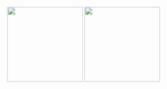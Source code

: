 <!-- # Code -->
<!-- ### 😤 Slogan
Fo lô ti nô! Quá ghê gớm! Những tình huống buff bẩn! 🎮

![image](https://user-images.githubusercontent.com/66912536/178892553-8e5f173f-e599-4935-a523-770a360f58d2.png)
-->

<!--
**huynhit24/huynhit24** is a ✨ _special_ ✨ repository because its `README.md` (this file) appears on your GitHub profile.

Here are some ideas to get you started:

- 🔭 I’m currently working on ...
- 🌱 I’m currently learning ...
- 👯 I’m looking to collaborate on ...
- 🤔 I’m looking for help with ...
- 💬 Ask me about ...
- 📫 How to reach me: ...
- 😄 Pronouns: ...
- ⚡ Fun fact: ...
-->
<!--
### 🛠 My knowledge
![HTML5](https://img.shields.io/badge/html5-%23E34F26.svg?style=flat-square&logo=html5&logoColor=white)
![CSS3](https://img.shields.io/badge/css3-%231572B6.svg?style=flat-square&logo=css3&logoColor=white)
![JavaScript](https://img.shields.io/badge/javascript-%23323330.svg?style=flat-square&logo=javascript&logoColor=%23F7DF1E)
![React](https://img.shields.io/badge/react-%2320232a.svg?style=flat-square&logo=react&logoColor=%2361DAFB)
![NodeJS](https://img.shields.io/badge/node.js-6DA55F?style=flat-square&logo=node.js&logoColor=white)
![Firebase](https://img.shields.io/badge/firebase-%23039BE5.svg?style=flat-square&logo=firebase)
![MongoDB](https://img.shields.io/badge/MongoDB-%234ea94b.svg?style=flat-square&logo=mongodb&logoColor=white)
-->
<!-- ### 📚 Github Status -->
<p>
  <img src="https://github-readme-stats.vercel.app/api?username=ducvui2003&show_icons=true&theme=tokyonight" height="175">
  <img src="https://github-readme-stats.vercel.app/api/top-langs/?username=ducvui2003&layout=compact&theme=tokyonight&langs_count=10" height="175">
</p>
<!--
### ❤ Projects
<ul>
  <ol>
    <a href="https://ducvui2003.github.io/bubble-animation/">
      ✅ bubble-animation
    </a>
   </ol>
   <ol>
    <a href="https://ducvui2003.github.io/password-validation-check/">
      ✅ password-validation-check
    </a>
  </ol>
  <ol>
    <a href="https://ducvui2003.github.io/neumorphism/">
      ✅ neumorphism
    </a>
  </ol>
  <ol>
    <a href="https://ducvui2003.github.io/animated-magic-menu-indicator/">
      ✅ animated-magic-menu-indicator
    </a>
  </ol>
  <ol>
    <a href="https://ducvui2003.github.io/dropdown-menu/">
      ✅ dropdown-menu
    </a>
  </ol>
  <ol>
    <a href="https://ducvui2003.github.io/validator-form/">
      ✅ validator-form
    </a>
  </ol>
  <ol>
    <a href="https://ducvui2003.github.io/toast-messages/">
      ✅ toast-messages
    </a>
  </ol>
  <ol>
    <a href="https://ducvui2003.github.io/tabs-ui/">
      ✅ tabs-ui
    </a>
  </ol>
</ul><br/>

### 💻 Game
<p> 
  <img src="https://github.com/TamNguyenS/TamNguyenS/blob/output/github-contribution-grid-snake.svg" alt="huynhit24" /> 
</p>

[![Ashutosh's github activity graph](https://github-readme-activity-graph.vercel.app/graph?username=ducvui2003&theme=react)](https://github.com/ducvui2003/github-readme-activity-graph)

-->
